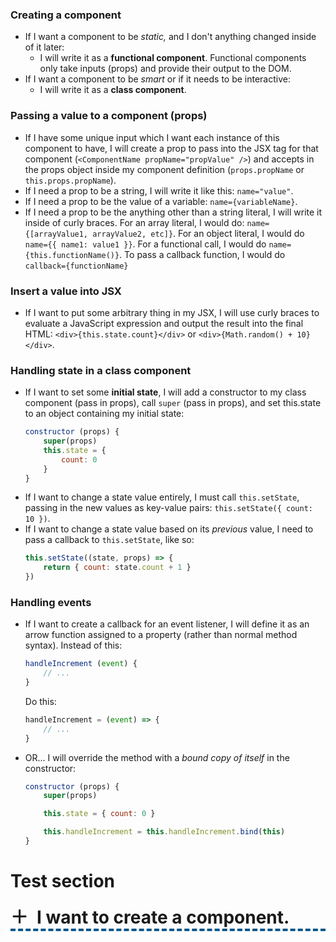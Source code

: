 <style>
summary {
  border-bottom: 4px dashed #02568B;
  outline: none;
  list-style-type: none;
}
summary::-webkit-details-marker {
  display: none;
}
details > summary:before {
    content: "＋";
    font-weight: bold;
    font-size: 2em;
    margin-right: 0.5em;
}
details[open] > summary:before {
    content: "－";
    font-weight: bold;
    font-size: 2em;
    margin-right: 0.5em;
}
details > summary:hover {
  border-bottom: 4px dashed #FDC54C;
  cursor: zoom-in;
}
details[open] > summary:hover {
  border-bottom: 4px dashed #FDC54C;
  cursor: zoom-out;
}
summary h1 {
  display: inline;
}
</style>

### Creating a component
+ If I want a component to be *static,* and I don't anything changed inside of it later:
  - I will write it as a **functional component**. Functional components only take inputs (props) and provide their output to the DOM.
+ If I want a component to be *smart* or if it needs to be interactive:
  - I will write it as a **class component**.

### Passing a value to a component (props)
+ If I have some unique input which I want each instance of this component to have, I will create a prop to pass into the JSX tag for that component (`<ComponentName propName="propValue" />`) and accepts in the props object inside my component definition (`props.propName` or `this.props.propName`).
+ If I need a prop to be a string, I will write it like this: `name="value"`.
+ If I need a prop to be the value of a variable: `name={variableName}`.
+ If I need a prop to be the anything other than a string literal, I will write it inside of curly braces. For an array literal, I would do: `name={[arrayValue1, arrayValue2, etc]}`. For an object literal, I would do `name={{ name1: value1 }}`. For a functional call, I would do `name={this.functionName()}`. To pass a callback function, I would do `callback={functionName}`

### Insert a value into JSX
+ If I want to put some arbitrary thing in my JSX, I will use curly braces to evaluate a JavaScript expression and output the result into the final HTML: `<div>{this.state.count}</div>` or `<div>{Math.random() + 10}</div>`.

### Handling state in a class component
+ If I want to set some **initial state**, I will add a constructor to my class component (pass in props), call `super` (pass in props), and set this.state to an object containing my initial state:
    ```js
    constructor (props) {
        super(props)
        this.state = {
            count: 0
        }
    }
    ```
+ If I want to change a state value entirely, I must call `this.setState`, passing in the new values as key-value pairs: `this.setState({ count: 10 })`.
+ If I want to change a state value based on its *previous* value, I need to pass a callback to `this.setState`, like so:
    ```js
    this.setState((state, props) => {
        return { count: state.count + 1 }
    })
    ```

### Handling events
+ If I want to create a callback for an event listener, I will define it as an arrow function assigned to a property (rather than normal method syntax). Instead of this:
    ```js
    handleIncrement (event) {
        // ...
    }
    ```
    Do this:
    ```js
    handleIncrement = (event) => {
        // ...
    }
    ```
+ OR... I will override the method with a *bound copy of itself* in the constructor:
    ```js
    constructor (props) {
        super(props)

        this.state = { count: 0 }

        this.handleIncrement = this.handleIncrement.bind(this)
    }
    ```

# Test section

<details>
  <summary><h1>I want to create a component.</h1></summary>
  <br>
  <h3>If I want a component to be *static,* and I don't anything changed inside of it later:</h3>
  <ul>
    <li>I will write it as a **functional component**. Functional components only take inputs (props) and provide their output to the DOM.</li>
  </ul>
  <h3>If I want a component to be *smart* or if it needs to be interactive:</h3>
  <ul>
    <li>Then write it as a **class component**.</li>
  </ul>
</details>
